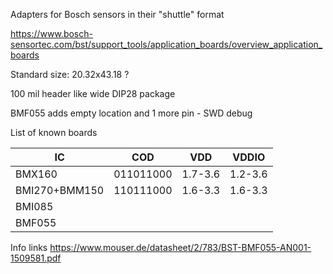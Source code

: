 Adapters for Bosch sensors in their "shuttle" format

https://www.bosch-sensortec.com/bst/support_tools/application_boards/overview_application_boards

Standard size: 20.32x43.18 ? 

100 mil header like wide DIP28 package 

BMF055 adds empty location and 1 more pin - SWD debug


List of known boards

|IC|COD|VDD|VDDIO|
|--|---|--|--|
|BMX160|011011000|1.7-3.6|1.2-3.6|
|BMI270+BMM150|110111000|1.6-3.3|1.6-3.3|
|BMI085||||
|BMF055||||

Info links
https://www.mouser.de/datasheet/2/783/BST-BMF055-AN001-1509581.pdf

